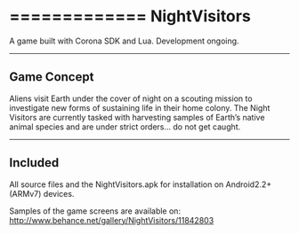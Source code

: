 =============
NightVisitors
=============

A game built with Corona SDK and Lua.
Development ongoing.

------------
Game Concept
------------

Aliens visit Earth under the cover of night on a scouting mission to investigate new forms of sustaining life in their home colony.
The Night Visitors are currently tasked with harvesting samples of Earth’s native animal species and are under strict orders... do not get caught.

--------
Included
--------
All source files and the NightVisitors.apk for installation on Android2.2+ (ARMv7) devices.


Samples of the game screens are available on:
http://www.behance.net/gallery/NightVisitors/11842803
